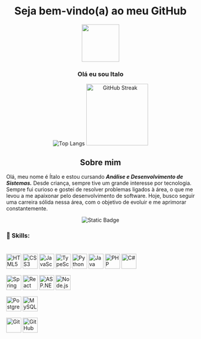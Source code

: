 <h1 align="center"> Seja bem-vindo(a) ao meu GitHub</h1>
<div align="center">
<img src="https://www.superluigibros.com/images/supermariokart_gifs/mario.gif"  width="100" align="center"/>
<h3 align="center">Olá eu sou Italo</h3>
</div>

<div align="center">
 
![Top Langs](https://github-readme-stats.vercel.app/api/top-langs/?username=ItalowOliveira&layout=compact&theme=tokyonight)
<a href="https://git.io/streak-stats"><img src="https://git-hub-streak-stats.vercel.app?user=ItalowOliveira&theme=tokyonight-duo&card_width=480" height="165" alt="GitHub Streak" /></a>

</div>

<h2 align="center">Sobre mim</h2>

Olá, meu nome é Ítalo e estou cursando ***Análise e Desenvolvimento de Sistemas.*** Desde criança, sempre tive um grande interesse por tecnologia. Sempre fui curioso e gostei de resolver problemas ligados à área, o que me levou a me apaixonar pelo desenvolvimento de software. Hoje, busco seguir uma carreira sólida nessa área, com o objetivo de evoluir e me aprimorar constantemente.

<p align="center">

<img alt="Static Badge" src="https://img.shields.io/badge/Linkedin-blue">

</p>

### 🥇 Skills:
#

<p align="left">
  <img src="https://cdn.simpleicons.org/html5/E34F26" alt="HTML5" width="40"/>
  <img src="https://cdn.simpleicons.org/css3/1572B6" alt="CSS3" width="40"/>
  <img src="https://cdn.simpleicons.org/javascript/F7DF1E" alt="JavaScript" width="40"/>
  <img src="https://cdn.simpleicons.org/typescript/3178C6" alt="TypeScript" width="40"/>
  <img src="https://cdn.simpleicons.org/python/3776AB" alt="Python" width="40"/>
  <img src="https://img.icons8.com/color/512/java-coffee-cup-logo--v2.png" alt="Java" width="40"/>
  <img src="https://cdn.simpleicons.org/php/777BB4" alt="PHP" width="40"/>
  <img src="https://upload.wikimedia.org/wikipedia/commons/4/4f/Csharp_Logo.png" alt="C#" width="40"/>
</p>

<p align="left">
  <img src="https://cdn.simpleicons.org/springboot/6DB33F" alt="Spring Boot" width="40"/>
  <img src="https://cdn.simpleicons.org/react/61DAFB" alt="React" width="40"/>
  <img src="https://cdn.simpleicons.org/dotnet/512BD4" alt="ASP.NET" width="40"/>
  <img src="https://cdn.simpleicons.org/node.js/339933" alt="Node.js" width="40"/>
</p>

<p align="left">
  <img src="https://cdn.simpleicons.org/postgresql/336791" alt="PostgreSQL" width="40"/>
  <img src="https://cdn.simpleicons.org/mysql/4479A1" alt="MySQL" width="40"/>
</p>

<p align="left">
  <img src="https://cdn.simpleicons.org/git/F05032" alt="Git" width="40"/>
  <img src="https://cdn.simpleicons.org/github/181717?color=white" alt="GitHub" width="40"/>
</p>

